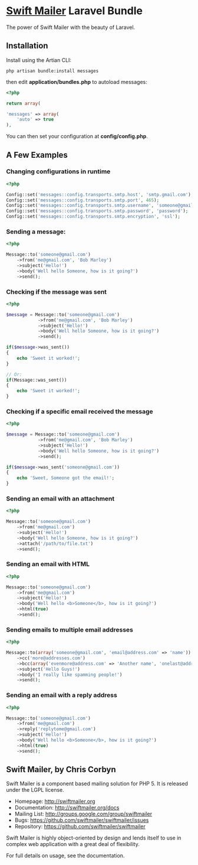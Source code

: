 # [Swift Mailer](http://swiftmailer.org) Laravel Bundle

The power of Swift Mailer with the beauty of Laravel.

## Installation

Install using the Artian CLI:

	php artisan bundle:install messages

then edit **application/bundles.php** to autoload messages:

```php
<?php

return array(

'messages' => array(
	'auto' => true
),

```
	
You can then set your configuration at **config/config.php**.

## A Few Examples

### Changing configurations in runtime

```php
<?php

Config::set('messages::config.transports.smtp.host', 'smtp.gmail.com');
Config::set('messages::config.transports.smtp.port', 465);
Config::set('messages::config.transports.smtp.username', 'someone@gmail.com');
Config::set('messages::config.transports.smtp.password', 'password');
Config::set('messages::config.transports.smtp.encryption', 'ssl');

```

### Sending a message:

```php
<?php

Message::to('someone@gmail.com')
	->from('me@gmail.com', 'Bob Marley')
	->subject('Hello!')
	->body('Well hello Someone, how is it going?')
	->send();
```

### Checking if the message was sent

```php
<?php

$message = Message::to('someone@gmail.com')
			->from('me@gmail.com', 'Bob Marley')
			->subject('Hello!')
			->body('Well hello Someone, how is it going?')
			->send();

if($message->was_sent())
{
	echo 'Sweet it worked!';
}

// Or:
if(Message::was_sent())
{
	echo 'Sweet it worked!';
}
```

### Checking if a specific email received the message

```php
<?php

$message = Message::to('someone@gmail.com')
			->from('me@gmail.com', 'Bob Marley')
			->subject('Hello!')
			->body('Well hello Someone, how is it going?')
			->send();

if($message->was_sent('someone@gmail.com'))
{
	echo 'Sweet, Someone got the email!';
}
```

### Sending an email with an attachment

```php
<?php

Message::to('someone@gmail.com')
	->from('me@gmail.com')
	->subject('Hello!')
	->body('Well hello Someone, how is it going?')
	->attach('/path/to/file.txt')
	->send();
```

### Sending an email with HTML

```php
<?php

Message::to('someone@gmail.com')
	->from('me@gmail.com')
	->subject('Hello!')
	->body('Well hello <b>Someone</b>, how is it going?')
	->html(true)
	->send();
```

### Sending emails to multiple email addresses

```php
<?php

Message::to(array('someone@gmail.com', 'email@address.com' => 'name'))
	->cc('more@addresses.com')
	->bcc(array('evenmore@address.com' => 'Another name', 'onelast@address.com'))
	->subject('Hello Guys!')
	->body('I really like spamming people!')
	->send(); 
```

### Sending an email with a reply address

```php
<?php

Message::to('someone@gmail.com')
	->from('me@gmail.com')
	->reply('replytome@gmail.com')
	->subject('Hello!')
	->body('Well hello <b>Someone</b>, how is it going?')
	->html(true)
	->send();
```


## Swift Mailer, by Chris Corbyn

Swift Mailer is a component based mailing solution for PHP 5.
It is released under the LGPL license.

- Homepage:      http://swiftmailer.org
- Documentation: http://swiftmailer.org/docs
- Mailing List:  http://groups.google.com/group/swiftmailer
- Bugs:          https://github.com/swiftmailer/swiftmailer/issues
- Repository:    https://github.com/swiftmailer/swiftmailer

Swift Mailer is highly object-oriented by design and lends itself
to use in complex web application with a great deal of flexibility.

For full details on usage, see the documentation.